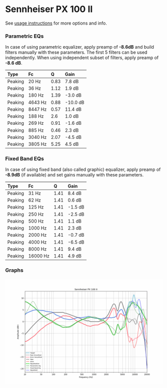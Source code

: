 # Sennheiser PX 100 II
See [usage instructions](https://github.com/jaakkopasanen/AutoEq#usage) for more options and info.

### Parametric EQs
In case of using parametric equalizer, apply preamp of **-8.6dB** and build filters manually
with these parameters. The first 5 filters can be used independently.
When using independent subset of filters, apply preamp of **-8.6 dB**.

| Type    | Fc      |    Q | Gain     |
|:--------|:--------|:-----|:---------|
| Peaking | 20 Hz   | 0.83 | 7.8 dB   |
| Peaking | 36 Hz   | 1.12 | 1.9 dB   |
| Peaking | 180 Hz  | 1.39 | -3.0 dB  |
| Peaking | 4643 Hz | 0.88 | -10.0 dB |
| Peaking | 8447 Hz | 0.57 | 11.4 dB  |
| Peaking | 188 Hz  | 2.6  | 1.0 dB   |
| Peaking | 269 Hz  | 0.91 | -1.6 dB  |
| Peaking | 885 Hz  | 0.46 | 2.3 dB   |
| Peaking | 3040 Hz | 2.07 | -4.5 dB  |
| Peaking | 3805 Hz | 5.25 | 4.5 dB   |

### Fixed Band EQs
In case of using fixed band (also called graphic) equalizer, apply preamp of **-8.9dB**
(if available) and set gains manually with these parameters.

| Type    | Fc       |    Q | Gain    |
|:--------|:---------|:-----|:--------|
| Peaking | 31 Hz    | 1.41 | 8.4 dB  |
| Peaking | 62 Hz    | 1.41 | 0.6 dB  |
| Peaking | 125 Hz   | 1.41 | -1.5 dB |
| Peaking | 250 Hz   | 1.41 | -2.5 dB |
| Peaking | 500 Hz   | 1.41 | 1.1 dB  |
| Peaking | 1000 Hz  | 1.41 | 2.3 dB  |
| Peaking | 2000 Hz  | 1.41 | -0.7 dB |
| Peaking | 4000 Hz  | 1.41 | -6.5 dB |
| Peaking | 8000 Hz  | 1.41 | 9.4 dB  |
| Peaking | 16000 Hz | 1.41 | 4.9 dB  |

### Graphs
![](./Sennheiser%20PX%20100%20II.png)